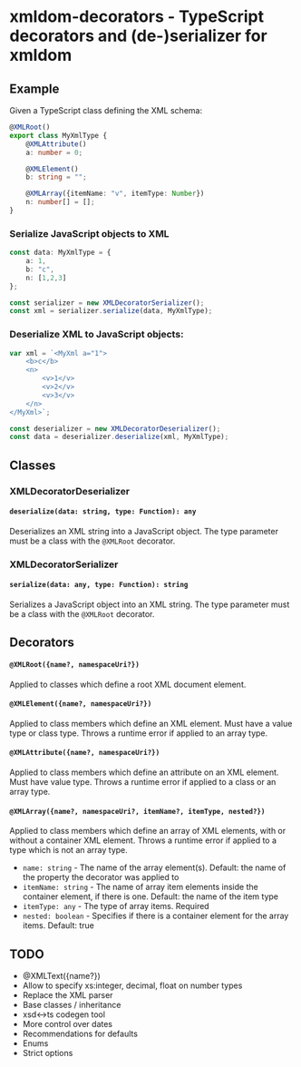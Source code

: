 # xmldom-decorators - TypeScript decorators and (de-)serializer for xmldom

## Example

Given a TypeScript class defining the XML schema:

```typescript
@XMLRoot()
export class MyXmlType {
	@XMLAttribute()
	a: number = 0;

	@XMLElement()
	b: string = "";

	@XMLArray({itemName: "v", itemType: Number})
	n: number[] = [];
}
```

### Serialize JavaScript objects to XML

```typescript
const data: MyXmlType = {
	a: 1,
	b: "c",
	n: [1,2,3]
};

const serializer = new XMLDecoratorSerializer();
const xml = serializer.serialize(data, MyXmlType);
```

### Deserialize XML to JavaScript objects:

```typescript
var xml = `<MyXml a="1">
	<b>c</b>
	<n>
		<v>1</v>
		<v>2</v>
		<v>3</v>
	</n>
</MyXml>`;

const deserializer = new XMLDecoratorDeserializer();
const data = deserializer.deserialize(xml, MyXmlType);
```


## Classes

### XMLDecoratorDeserializer

#### `deserialize(data: string, type: Function): any`

Deserializes an XML string into a JavaScript object. The type parameter must be a class with the `@XMLRoot` decorator.

### XMLDecoratorSerializer

#### `serialize(data: any, type: Function): string`

Serializes a JavaScript object into an XML string. The type parameter must be a class with the `@XMLRoot` decorator.

## Decorators

#### `@XMLRoot({name?, namespaceUri?})`

Applied to classes which define a root XML document element.

#### `@XMLElement({name?, namespaceUri?})`

Applied to class members which define an XML element. Must have a value type or class type. Throws a runtime error if applied to an array type.

#### `@XMLAttribute({name?, namespaceUri?})`

Applied to class members which define an attribute on an XML element. Must have value type. Throws a runtime error if applied to a class or an array type.

#### `@XMLArray({name?, namespaceUri?, itemName?, itemType, nested?})`

Applied to class members which define an array of XML elements, with or without a container XML element. Throws a runtime error if applied to a type which is not an array type.

- `name: string` - The name of the array element(s). Default: the name of the property the decorator was applied to
- `itemName: string` - The name of array item elements inside the container element, if there is one. Default: the name of the item type
- `itemType: any` - The type of array items. Required
- `nested: boolean` - Specifies if there is a container element for the array items. Default: true
	
## TODO

- @XMLText({name?})
- Allow to specify xs:integer, decimal, float on number types
- Replace the XML parser
- Base classes / inheritance
- xsd<->ts codegen tool
- More control over dates
- Recommendations for defaults
- Enums
- Strict options
